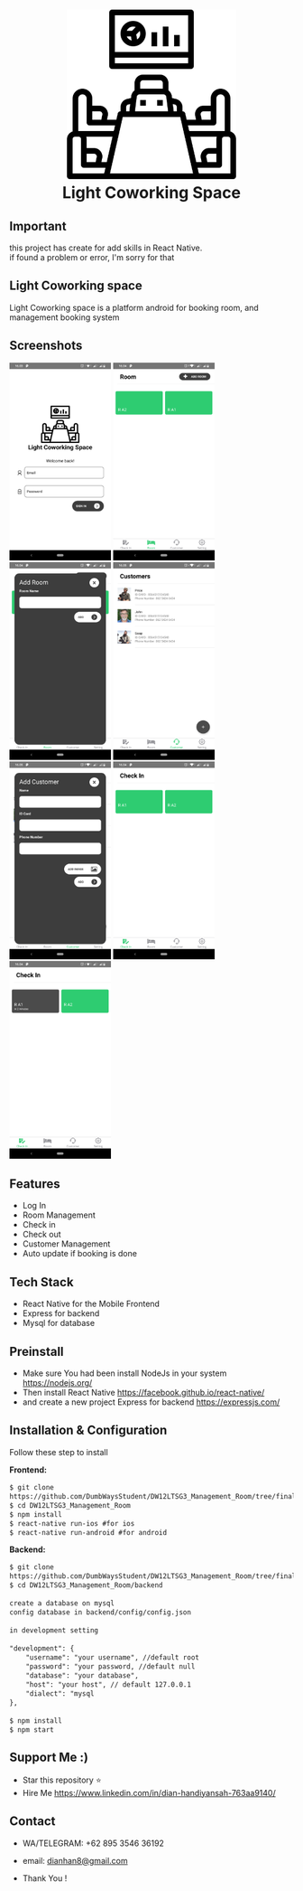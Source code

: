 <h1 align="center">
  <img src="./src/assets/screenshoot/meet.png" width="300"/><br>
  Light Coworking Space
</h1>

## Important
this project has create for add skills in React Native.</br>
if found a problem or error, I'm sorry for that

## Light Coworking space
Light Coworking space is a platform android for booking room, and management booking system  


## Screenshots

<p float="left">
  <img src="./src/assets/screenshoot/Screenshot_20191030-160334.png" width="180" height="350" alt="Login Screen"/>
  <img src="./src/assets/screenshoot/Screenshot_20191030-160402.png" width="180" height="350" alt="Room Screen"/>
  <img src="./src/assets/screenshoot/Screenshot_20191030-160416.png" width="180" height="350" alt="Add Room Screen"/>
  <img src="./src/assets/screenshoot/Screenshot_20191030-160503.png" width="180" height="350" alt="Customer Screen"/>
  <img src="./src/assets/screenshoot/Screenshot_20191030-160510.png" width="180" height="350" alt="Add Customer Screen"/>
  <img src="./src/assets/screenshoot/Screenshot_20191030-160434.png" width="180" height="350" alt="Check In Screen"/>
  <img src="./src/assets/screenshoot/Screenshot_20191030-160452.png" width="180" height="350" alt="CheckIn Screen"/>
</p>


## Features
* Log In 
* Room Management
* Check in
* Check out
* Customer Management
* Auto update if booking is done


## Tech Stack
* React Native for the Mobile Frontend
* Express for backend
* Mysql for database

## Preinstall
* Make sure You had been install NodeJs in your system https://nodejs.org/
* Then install React Native https://facebook.github.io/react-native/
* and create a new project Express for backend
  https://expressjs.com/
  

## Installation & Configuration
Follow these step to install

**Frontend:**
```
$ git clone https://github.com/DumbWaysStudent/DW12LTSG3_Management_Room/tree/finaly
$ cd DW12LTSG3_Management_Room
$ npm install
$ react-native run-ios #for ios
$ react-native run-android #for android
```


**Backend:**
```
$ git clone https://github.com/DumbWaysStudent/DW12LTSG3_Management_Room/tree/finaly
$ cd DW12LTSG3_Management_Room/backend

create a database on mysql
config database in backend/config/config.json

in development setting 

"development": {
    "username": "your username", //default root
    "password": "your password, //default null
    "database": "your database", 
    "host": "your host", // default 127.0.0.1
    "dialect": "mysql
},

$ npm install
$ npm start
```

## Support Me :)
* Star this repository :star:
* Hire Me https://www.linkedin.com/in/dian-handiyansah-763aa9140/

## Contact 
* WA/TELEGRAM: +62 895 3546 36192
* email: dianhan8@gmail.com

* Thank You !